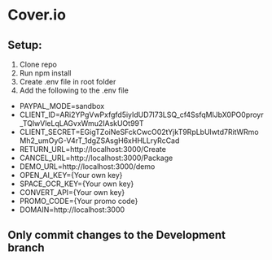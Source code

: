 # Cover.io

## Setup:
1. Clone repo
2. Run npm install
3. Create .env file in root folder
4. Add the following to the .env file
-  PAYPAL_MODE=sandbox
-  CLIENT_ID=ARi2YPgVwPxfgfd5iyIdUD7l73LSQ_cf4SsfqMlJbX0PO0proyr_TQlwVleLqLAGvxWmu2IAskUOt99T
-  CLIENT_SECRET=EGigTZoiNeSFckCwcO02tYjkT9RpLbUlwtd7RitWRmoMh2_umOyG-V4rT_1dgZSAsgH6xHHLLryRcCad
-  RETURN_URL=http://localhost:3000/Create
-  CANCEL_URL=http://localhost:3000/Package
-  DEMO_URL=http://localhost:3000/demo
-  OPEN_AI_KEY={Your own key}
-  SPACE_OCR_KEY={Your own key}
-  CONVERT_API={Your own key}
-  PROMO_CODE={Your promo code}
-  DOMAIN=http://localhost:3000

## Only commit changes to the Development branch
